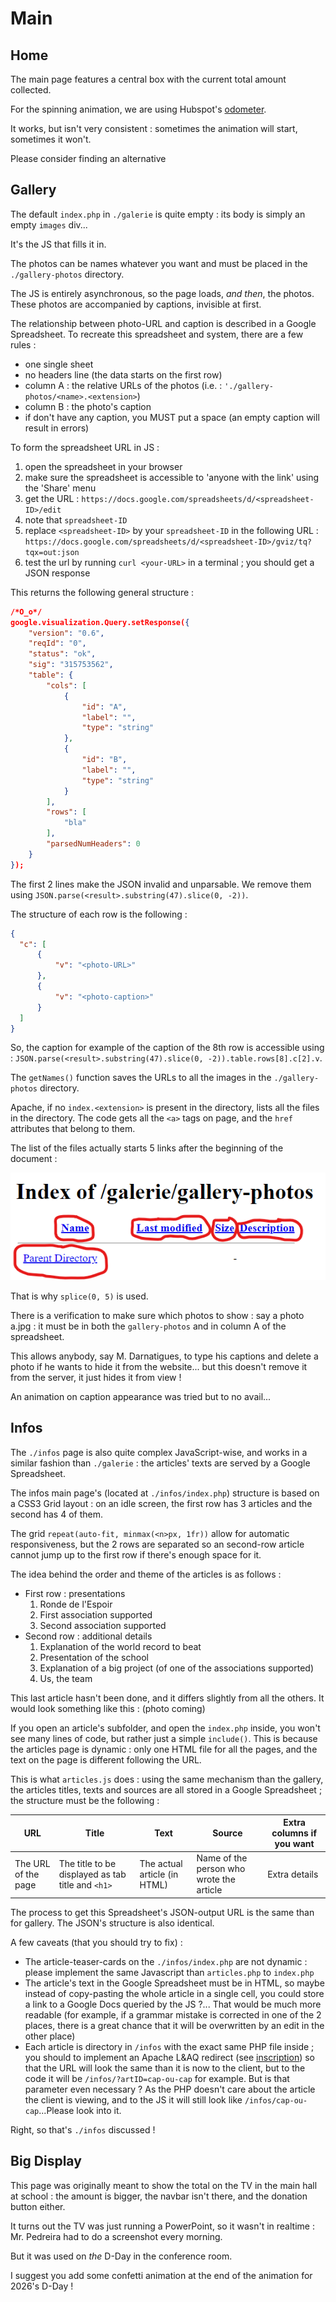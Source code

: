 # Main

## Home

The main page features a central box with the current total amount collected.

For the spinning animation, we are using Hubspot's [odometer](https://github.com/HubSpot/odometer).

It works, but isn't very consistent : sometimes the animation will start, sometimes it won't.

Please consider finding an alternative

## Gallery

The default `index.php` in `./galerie` is quite empty : its body is simply an empty `images` div...

It's the JS that fills it in.

The photos can be names whatever you want and must be placed in the `./gallery-photos` directory.

The JS is entirely asynchronous, so the page loads, *and then*, the photos. These photos are accompanied by captions, invisible at first.

The relationship between photo-URL and caption is described in a Google Spreadsheet.
To recreate this spreadsheet and system, there are a few rules :
* one single sheet
* no headers line (the data starts on the first row)
* column A : the relative URLs of the photos (i.e. : `'./gallery-photos/<name>.<extension>`)
* column B : the photo's caption
* if don't have any caption, you MUST put a space (an empty caption will result in errors)

To form the spreadsheet URL in JS :
1. open the spreadsheet in your browser
1. make sure the spreadsheet is accessible to 'anyone with the link' using the 'Share' menu
1. get the URL : `https://docs.google.com/spreadsheets/d/<spreadsheet-ID>/edit`
1. note that `spreadsheet-ID`
1. replace `<spreadsheet-ID>` by your `spreadsheet-ID` in the following URL : `https://docs.google.com/spreadsheets/d/<spreadsheet-ID>/gviz/tq?tqx=out:json`
1. test the url by running `curl <your-URL>` in a terminal ; you should get a JSON response

This returns the following general structure :
```json
/*O_o*/
google.visualization.Query.setResponse({
    "version": "0.6",
    "reqId": "0",
    "status": "ok",
    "sig": "315753562",
    "table": {
        "cols": [
            {
                "id": "A",
                "label": "",
                "type": "string"
            },
            {
                "id": "B",
                "label": "",
                "type": "string"
            }
        ],
        "rows": [
            "bla"
        ],
        "parsedNumHeaders": 0
    }
});
```

The first 2 lines make the JSON invalid and unparsable.
We remove them using `JSON.parse(<result>.substring(47).slice(0, -2))`.

The structure of each row is the following :
```json
{
  "c": [
      {
          "v": "<photo-URL>"
      },
      {
          "v": "<photo-caption>"
      }
  ]
}
```

So, the caption for example of the caption of the 8th row is accessible using : `JSON.parse(<result>.substring(47).slice(0, -2)).table.rows[8].c[2].v`.

The `getNames()` function saves the URLs to all the images in the `./gallery-photos` directory.

Apache, if no `index.<extension>` is present in the directory, lists all the files in the directory.
The code gets all the `<a>` tags on page, and the `href` attributes that belong to them.

The list of the files actually starts 5 links after the beginning of the document :

!['Screenshot of the headers of the Apache file lister'](./non-source-code/media/ApacheListGallery.png)

That is why `splice(0, 5)` is used.

There is a verification to make sure which photos to show : say a photo a.jpg : it must be in both the `gallery-photos` and in column A of the spreadsheet.

This allows anybody, say M. Darnatigues, to type his captions and delete a photo if he wants to hide it from the website... but this doesn't remove it from the server, it just hides it from view !

An animation on caption appearance was tried but to no avail...

## Infos

The `./infos` page is also quite complex JavaScript-wise, and works in a similar fashion than `./galerie` : the articles' texts are served by a Google Spreadsheet.

The infos main page's (located at `./infos/index.php`) structure is based on a CSS3 Grid layout : on an idle screen, the first row has 3 articles and the second has 4 of them.

The grid `repeat(auto-fit, minmax(<n>px, 1fr))` allow for automatic responsiveness, but the 2 rows are separated so an second-row article cannot jump up to the first row if there's enough space for it.

The idea behind the order and theme of the articles is as follows :
* First row : presentations
  1. Ronde de l'Espoir
  1. First association supported
  1. Second association supported
* Second row : additional details
  1. Explanation of the world record to beat
  1. Presentation of the school
  1. Explanation of a big project (of one of the associations supported)
  1. Us, the team

This last article hasn't been done, and it differs slightly from all the others.
It would look something like this :
(photo coming)

If you open an article's subfolder, and open the `index.php` inside, you won't see many lines of code, but rather just a simple `include()`. This is because the articles page is dynamic : only one HTML file for all the pages, and the text on the page is different following the URL.

This is what `articles.js` does : using the same mechanism than the gallery, the articles titles, texts and sources are all stored in a Google Spreadsheet ; the structure must be the following :

| URL | Title | Text | Source | Extra columns if you want |
|--|--|--|--|--|
|The URL of the page | The title to be displayed as tab title and `<h1>` | The actual article (in HTML) | Name of the person who wrote the article | Extra details

The process to get this Spreadsheet's JSON-output URL is the same than for gallery. The JSON's structure is also identical.

A few caveats (that you should try to fix) :
* The article-teaser-cards on the `./infos/index.php` are not dynamic : please implement the same Javascript than `articles.php` to `index.php`
* The article's text in the Google Spreadsheet must be in HTML, so maybe instead of copy-pasting the whole article in a single cell, you could store a link to a Google Docs queried by the JS ?... That would be much more readable (for example, if a grammar mistake is corrected in one of the 2 places, there is a great chance that it will be overwritten by an edit in the other place)
* Each article is directory in `/infos` with the exact same PHP file inside ; you should to implement an Apache L&AQ redirect (see <a href='https://github.com/ronde-de-l-espoir/inscription/.htaccess'>inscription</a>) so that the URL will look the same than it is now to the client, but to the code it will be `/infos/?artID=cap-ou-cap` for example. But is that parameter even necessary ? As the PHP doesn't care about the article the client is viewing, and to the JS it will still look like `/infos/cap-ou-cap`...Please look into it.

Right, so that's `./infos` discussed !


## Big Display

This page was originally meant to show the total on the TV in the main hall at school : the amount is bigger, the navbar isn't there, and the donation button either.

It turns out the TV was just running a PowerPoint, so it wasn't in realtime : Mr. Pedreira had to do a screenshot every morning.

But it was used on *the* D-Day in the conference room.

I suggest you add some confetti animation at the end of the animation for 2026's D-Day !